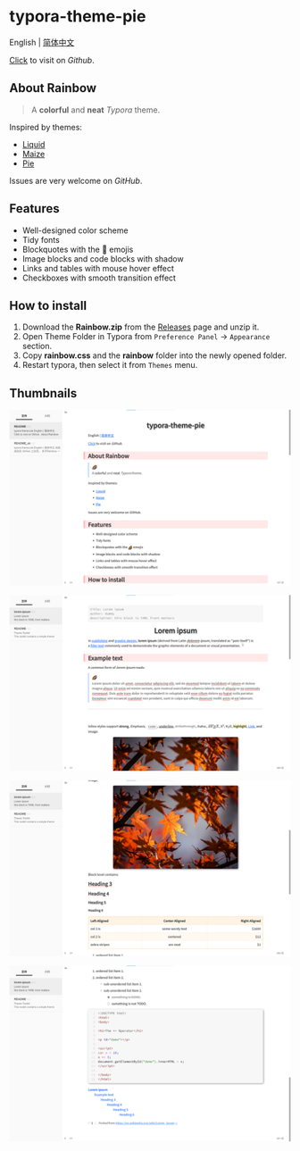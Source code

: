 # typora-theme-pie

English | [简体中文](./README_zh.md)

[Click]() to visit on *Github*.

## About Rainbow

> A **colorful** and **neat** *Typora* theme.

Inspired by themes:

+ [Liquid](https://github.com/Fentaniao/Liquid)
+ [Maize](https://github.com/BEATREE/typora-maize-theme)
+ [Pie](https://github.com/kevinzhao2233/typora-theme-pie)

Issues are very welcome on *GitHub*.

## Features

+ Well-designed color scheme
+ Tidy fonts
+ Blockquotes with the :rainbow: emojis
+ Image blocks and code blocks with shadow
+ Links and tables with mouse hover effect
+ Checkboxes with smooth transition effect

## How to install

1. Download the **Rainbow.zip** from the [Releases](https://github.com/Fentaniao/Liquid/releases) page and unzip it.
2. Open Theme Folder in Typora from `Preference Panel` → `Appearance` section.
1. Copy **rainbow.css** and the **rainbow** folder into the newly opened folder.
2. Restart typora, then select it from `Themes` menu.

## Thumbnails

![pic1](pic1.png)

![pic2](pic2.png)

![pic3](pic3.png)

![pic4](pic4.png)
